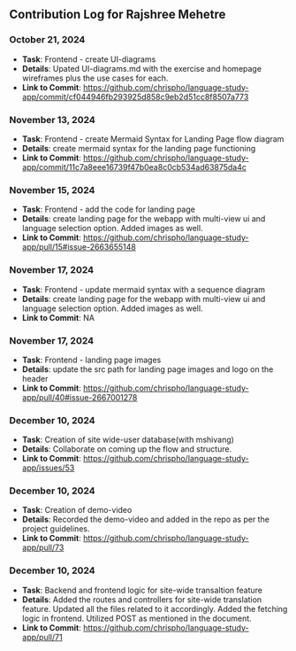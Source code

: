 ## Contribution Log for Rajshree Mehetre

### October 21, 2024
- **Task**: Frontend - create UI-diagrams
- **Details**: Upated UI-diagrams.md with the exercise and homepage wireframes plus the use cases for each.
- **Link to Commit**: https://github.com/chrispho/language-study-app/commit/cf044946fb293925d858c9eb2d51cc8f8507a773

### November 13, 2024
- **Task**: Frontend - create Mermaid Syntax for Landing Page flow diagram
- **Details**: create mermaid syntax for the landing page functioning
- **Link to Commit**: https://github.com/chrispho/language-study-app/commit/11c7a8eee16739f47b0ea8c0cb534ad63875da4c 

### November 15, 2024
- **Task**: Frontend - add the code for landing page
- **Details**: create landing page for the webapp with multi-view ui and language selection option. Added images as well.
- **Link to Commit**: https://github.com/chrispho/language-study-app/pull/15#issue-2663655148

### November 17, 2024
- **Task**: Frontend - update mermaid syntax with a sequence diagram
- **Details**: create landing page for the webapp with multi-view ui and language selection option. Added images as well.
- **Link to Commit**: NA

### November 17, 2024
- **Task**: Frontend - landing page images
- **Details**: update the src path for landing page images and logo on the header
- **Link to Commit**: https://github.com/chrispho/language-study-app/pull/40#issue-2667001278

### December 10, 2024
- **Task**: Creation of site wide-user database(with mshivang)
- **Details**: Collaborate on coming up the flow and structure.
- **Link to Commit**: https://github.com/chrispho/language-study-app/issues/53

### December 10, 2024
- **Task**: Creation of demo-video
- **Details**: Recorded the demo-video and added in the repo as per  the project guidelines.
- **Link to Commit**: https://github.com/chrispho/language-study-app/pull/73

### December 10, 2024
- **Task**: Backend and frontend logic for site-wide transaltion feature
- **Details**: Added the routes and controllers for site-wide translation feature. Updated all the files related to it accordingly. Added the fetching logic in frontend. Utilized POST as mentioned in the document.
- **Link to Commit**: https://github.com/chrispho/language-study-app/pull/71